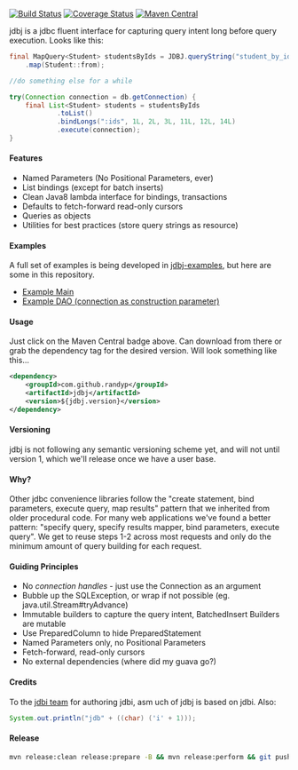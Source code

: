 [![Build Status](https://travis-ci.org/randyp/jdbj.svg?branch=master)](https://travis-ci.org/randyp/jdbj)
[![Coverage Status](https://coveralls.io/repos/randyp/jdbj/badge.svg?branch=master&service=github)](https://coveralls.io/github/randyp/jdbj?branch=master)
[![Maven Central](https://maven-badges.herokuapp.com/maven-central/com.github.randyp/jdbj/badge.svg)](https://maven-badges.herokuapp.com/maven-central/com.github.randyp/jdbj/)

jdbj is a jdbc fluent interface for capturing query intent long before query execution. Looks like this:
``` java
final MapQuery<Student> studentsByIds = JDBJ.queryString("student_by_ids.sql")
    .map(Student::from);

//do something else for a while

try(Connection connection = db.getConnection) {
    final List<Student> students = studentsByIds
            .toList()
            .bindLongs(":ids", 1L, 2L, 3L, 11L, 12L, 14L)
            .execute(connection);
}
```

#### Features
* Named Parameters (No Positional Parameters, ever)
* List bindings (except for batch inserts)
* Clean Java8 lambda interface for bindings, transactions
* Defaults to fetch-forward read-only cursors
* Queries as objects
* Utilities for best practices (store query strings as resource)

#### Examples
A full set of examples is being developed in [jdbj-examples](https://github.com/randyp/jdbj-examples), but here are some in this repository.

* [Example Main](src/test/java/com/github/randyp/jdbj/example/InformationSchemaMain.java)
* [Example DAO (connection as construction parameter)](src/test/java/com/github/randyp/jdbj/example/StudentDAO.java)

#### Usage
Just click on the Maven Central badge above. Can download from there or grab the dependency tag for the desired version. Will look something like this...

``` xml
<dependency>
    <groupId>com.github.randyp</groupId>
    <artifactId>jdbj</artifactId>
    <version>${jdbj.version}</version>
</dependency>
```

#### Versioning
jdbj is not following any semantic versioning scheme yet, and will not until version 1, which we'll release once we have a user base.

#### Why?
Other jdbc convenience libraries follow the "create statement, bind parameters, execute query, map results" pattern that we inherited from older procedural code. For many web applications we've found a better pattern: "specify query, specify results mapper, bind parameters, execute query". We get to reuse steps 1-2 across most requests and only do the minimum amount of query building for each request.

#### Guiding Principles
* No *connection handles* - just use the Connection as an argument
* Bubble up the SQLException, or wrap if not possible (eg. java.util.Stream#tryAdvance)
* Immutable builders to capture the query intent, BatchedInsert Builders are mutable
* Use PreparedColumn to hide PreparedStatement
* Named Parameters only, no Positional Parameters
* Fetch-forward, read-only cursors
* No external dependencies (where did my guava go?)

#### Credits
To the [jdbi team](http://jdbi.org/) for authoring jdbi, asm uch of jdbj is based on jdbi. Also:
``` java
System.out.println("jdb" + ((char) ('i' + 1)));
```

#### Release
``` sh
mvn release:clean release:prepare -B && mvn release:perform && git push
```
